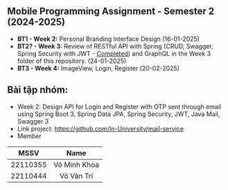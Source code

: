 ## Mobile Programming Assignment - Semester 2 (2024-2025)
- **BT1 - Week 2:** Personal Branding Interface Design (16-01-2025)
- **BT2? - Week 3:** Review of RESTful API with Spring (CRUD, Swagger, Spring Security with JWT - [Completed](https://github.com/In-University/mail-service)) and GraphQL in the Week 3 folder of this repository. (24-01-2025)
- **BT3 - Week 4:** ImageView, Login, Register (20-02-2025)


## Bài tập nhóm: 
- Week 2: Design API for Login and Register with OTP sent through email using Spring Boot 3, Spring Data JPA, Spring Security, JWT, Java Mail, Swagger 3
- Link project: https://github.com/In-University/mail-service
- Member

| MSSV  | Name |
| ------------- |:-------------:|
| 22110355      | Võ Minh Khoa     |
| 22110444      | Võ Văn Trí     |
